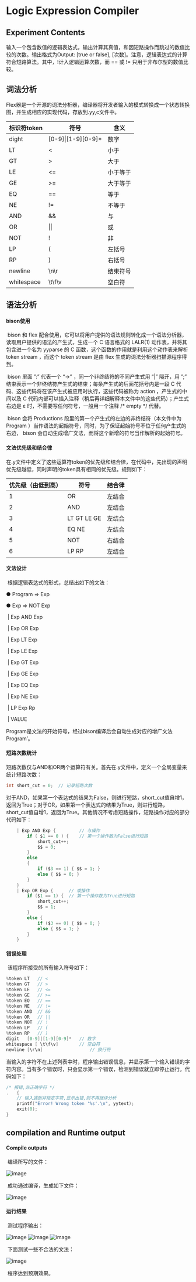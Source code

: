 # Logic Expression Compiler

## Experiment Contents

​输入一个包含数值的逻辑表达式，输出计算其真值，和因短路操作而跳过的数值比较的次数。输出格式为Output: [true or false], [次数]。注意，逻辑表达式的计算符合短路算法。其中，!计入逻辑运算次数，而 == 或 != 只用于非布尔型的数值比较。

## 词法分析

​		Flex器是一个开源的词法分析器，编译器将开发者输入的模式转换成一个状态转换图，并生成相应的实现代码，存放到.yy,c文件中。

| 标识符token | 符号                | 含义     |
| ----------- | ------------------- | -------- |
| dight       | [0-9]\|\[1-9][0-9]* | 数字     |
| LT          | <                   | 小于     |
| GT          | >                   | 大于     |
| LE          | <=                  | 小于等于 |
| GE          | >=                  | 大于等于 |
| EQ          | ==                  | 等于     |
| NE          | !=                  | 不等于   |
| AND         | &&                  | 与       |
| OR          | \|\|                | 或       |
| NOT         | !                   | 非       |
| LP          | (                   | 左括号   |
| RP          | )                   | 右括号   |
| newline     | \n\r                | 结束符号 |
| whitespace  | \t\f\v              | 空白符   |

## 语法分析

#### bison使用

​		bison 和 flex 配合使用，它可以将用户提供的语法规则转化成一个语法分析器，读取用户提供的语法的产生式，生成一个 C 语言格式的 LALR(1) 动作表，并将其包含进一个名为 yyparse 的 C 函数，这个函数的作用就是利用这个动作表来解析 token stream ，而这个 token stream 是由 flex 生成的词法分析器扫描源程序得到。

​		bison 里面 ”:” 代表一个 “->” ，同一个非终结符的不同产生式用 “|” 隔开，用 ”;” 结束表示一个非终结符产生式的结束；每条产生式的后面花括号内是一段 C 代码、这些代码将在该产生式被应用时执行，这些代码被称为 action ，产生式的中间以及 C 代码内部可以插入注释（稍后再详细解释本文件中的这些代码）；产生式右边是 ε 时，不需要写任何符号，一般用一个注释 /* empty */ 代替。	

​		bison 会将 Productions 段里的第一个产生式的左边的非终结符（本文件中为 Program ）当作语法的起始符号，同时，为了保证起始符号不位于任何产生式的右边， bison 会自动生成增广文法，而将这个新增的符号当作解析的起始符号。

#### 文法优先级和结合律	

​		在.y文件中定义了这些运算符token的优先级和结合律，在代码中，先出现的声明优先级越低，同时声明的token具有相同的优先级。规则如下：

| 优先级（由低到高） | 符号        | 结合律 |
| ------------------ | ----------- | ------ |
| 1                  | OR          | 左结合 |
| 2                  | AND         | 左结合 |
| 3                  | LT GT LE GE | 左结合 |
| 4                  | EQ NE       | 左结合 |
| 5                  | NOT         | 右结合 |
| 6                  | LP RP       | 左结合 |

#### 文法设计

​		根据逻辑表达式的形式，总结出如下的文法：

● Program => Exp

● Exp => NOT Exp 

​				| Exp AND Exp

​				| Exp OR Exp

​				| Exp LT Exp

​				| Exp LE Exp

​				| Exp GT Exp

​				| Exp GE Exp

​				| Exp EQ Exp

​				| Exp NE Exp

​				| LP Exp Rp

​				| VALUE

​		Program是文法的开始符号，经过bison编译后会自动生成对应的增广文法Program’。

#### 短路次数统计

​		短路次数仅与AND和OR两个运算符有关。首先在.y文件中，定义一个全局变量来统计短路次数：

```c
int short_cut = 0;	// 记录短路次数  
```

​		对于AND，如果第一个表达式的结果为False，则进行短路，short_cut值自增1，返回为True；对于OR，如果第一个表达式的结果为True，则进行短路，short_cut值自增1，返回为True。其他情况不考虑短路操作，短路操作对应的部分代码如下：

```c
	| Exp AND Exp {			// 与操作
		if ( $1 == 0 ) {	// 第一个操作数为False进行短路
			short_cut++;
			$$ = 0;
		}
		else
		{
			if ($3 == 1) { $$ = 1; }
			else { $$ = 0; }
		}
	}
	| Exp OR Exp {  	// 或操作
		if ($1 == 1) {	// 第一个操作数为True进行短路
			short_cut++;
			$$ = 1;
		}
		else {
			if ($3 == 0) { $$ = 0; }
			else { $$ = 1; }
		}
	}
```

#### 错误处理

​		该程序所接受的所有输入符号如下：

```c
%token LT 	// <
%token GT	// >
%token LE	// <=
%token GE	// >=
%token EQ	// ==
%token NE	// !=
%token AND	// &&
%token OR	// ||
%token NOT	// !
%token LP	// (
%token RP	// )
digit	[0-9]|[1-9][0-9]*	// 数字
whitespace [ \t\f\v]		// 空白符
newline [\r\n]  				// 换行符
```

​		当输入的字符不在上述列表中时，程序输出错误信息，并显示第一个输入错误的字符内容。当有多个错误时，只会显示第一个错误，检测到错误就立即停止运行。代码如下：

```c
/* 报错,非正确字符 */
.	{
	// 输入遇到非指定字符,显示出错,则不再继续分析
	printf("Error! Wrong token '%s'.\n", yytext);
	exit(0);
}
```

## compilation and Runtime output

#### Compile outputs

​		编译所写的文件：

![image](https://user-images.githubusercontent.com/51059802/141681513-23490951-2a6d-4ee0-baf3-efb18b47e51a.png)


​		成功通过编译，生成如下文件：

![image](https://user-images.githubusercontent.com/51059802/141681523-6cef240e-f386-424b-8f52-474f81df7880.png)

#### 运行结果

​		测试程序输出：

![image](https://user-images.githubusercontent.com/51059802/141681534-02133267-d6d4-4a26-863b-588194d1402b.png)
![image](https://user-images.githubusercontent.com/51059802/141681543-4c243239-63b0-4802-b207-c26f251f450b.png)
![image](https://user-images.githubusercontent.com/51059802/141681548-466a0752-c626-4720-a66b-bc988123adf8.png)

​		下面测试一些不合法的文法：

![image](https://user-images.githubusercontent.com/51059802/141681564-b0f92f78-0a4b-4700-8b13-c61cb7f88a74.png)

​		程序达到预期效果。
